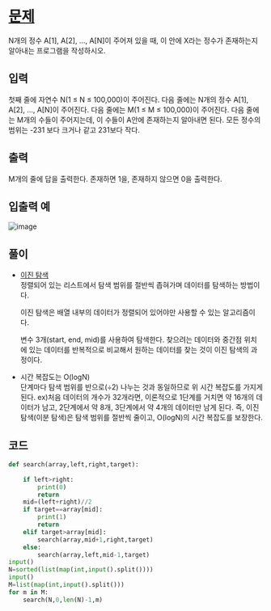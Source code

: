 # [문제](https://www.acmicpc.net/problem/1920)  
N개의 정수 A[1], A[2], …, A[N]이 주어져 있을 때, 이 안에 X라는 정수가 존재하는지 알아내는 프로그램을 작성하시오.
## 입력  
첫째 줄에 자연수 N(1 ≤ N ≤ 100,000)이 주어진다. 다음 줄에는 N개의 정수 A[1], A[2], …, A[N]이 주어진다. 다음 줄에는 M(1 ≤ M ≤ 100,000)이 주어진다. 다음 줄에는 M개의 수들이 주어지는데, 이 수들이 A안에 존재하는지 알아내면 된다. 모든 정수의 범위는 -231 보다 크거나 같고 231보다 작다.

## 출력  
M개의 줄에 답을 출력한다. 존재하면 1을, 존재하지 않으면 0을 출력한다.


## 입출력 예  
![image](https://user-images.githubusercontent.com/59672592/151940862-169ab7a4-1a97-466b-8508-eef313c0fec2.png)



## 풀이  
-  [이진 탐색](https://velog.io/@kimdukbae/%EC%9D%B4%EB%B6%84-%ED%83%90%EC%83%89-%EC%9D%B4%EC%A7%84-%ED%83%90%EC%83%89-Binary-Search)  
    정렬되어 있는 리스트에서 탐색 범위를 절반씩 좁혀가며 데이터를 탐색하는 방법이다.

    이진 탐색은 배열 내부의 데이터가 정렬되어 있어야만 사용할 수 있는 알고리즘이다.

    변수 3개(start, end, mid)를 사용하여 탐색한다. 찾으려는 데이터와 중간점 위치에 있는 데이터를 반복적으로 비교해서 원하는 데이터를 찾는 것이 이진 탐색의 과정이다.

- 시간 복잡도는 O(logN)  
    단계마다 탐색 범위를 반으로(÷2) 나누는 것과 동일하므로 위 시간 복잡도를 가지게 된다.
    ex)처음 데이터의 개수가 32개라면, 이론적으로 1단계를 거치면 약 16개의 데이터가 남고, 2단계에서 약 8개, 3단계에서 약 4개의 데이터만 남게 된다.
    즉, 이진 탐색(이분 탐색)은 탐색 범위를 절반씩 줄이고, O(logN)의 시간 복잡도를 보장한다.

## 코드  

```python
def search(array,left,right,target):
    
    if left>right:
        print(0)
        return
    mid=(left+right)//2
    if target==array[mid]:
        print(1)
        return
    elif target>array[mid]:
        search(array,mid+1,right,target)
    else:
        search(array,left,mid-1,target)
input()
N=sorted(list(map(int,input().split())))
input()
M=list(map(int,input().split()))
for m in M:
    search(N,0,len(N)-1,m)
```
